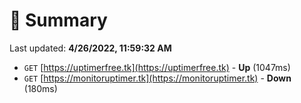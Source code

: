 # 📖 Summary
Last updated: **4/26/2022, 11:59:32 AM**

- `GET` [https://uptimerfree.tk](https://uptimerfree.tk) - **Up** (1047ms)
- `GET` [https://monitoruptimer.tk](https://monitoruptimer.tk) - **Down** (180ms)
